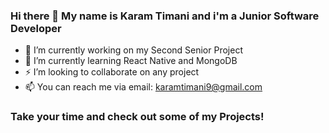 ### Hi there 👋 My name is Karam Timani and i'm a Junior Software Developer

- 🔭 I’m currently working on my Second Senior Project
- 🌱 I’m currently learning React Native and MongoDB
- ⚡ I’m looking to collaborate on any project
- 📫 You can reach me via email: karamtimani9@gmail.com

### Take your time and check out some of my Projects!

